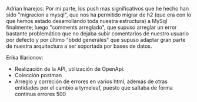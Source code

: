 Adrian Inarejos: 
Por mi parte, los push mas significativos que he hecho han sido "migracion a mysql", que nos ha permitido migrar de h2 (que era con lo que hemos estado desarrollando toda nuestra estructura) a MySql finalmente; luego "comments arreglado", que supuso arreglar un error bastante problemático que no dejaba subir comentarios de nuestro usuario por defecto y por último "bbdd generales" que supuso adaptar gran parte de nuestra arquitectura a ser soportada por bases de datos. 

Erika Illarionov:
- Realización de la API, utilización de OpenApi.
- Colección postman
- Arreglo y correción de errores en varios html, además de otras entidades por el cambio a tymeleaf, puesto que saltaba de forma continua errores 500